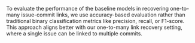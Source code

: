 To evaluate the performance of the baseline models in recovering one-to-many issue-commit links, we use accuracy-based evaluation rather than traditional binary classification metrics like precision, recall, or F1-score. This approach aligns better with our one-to-many link recovery setting, where a single issue can be linked to multiple commits.

